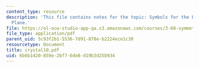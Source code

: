 ```yaml
---
content_type: resource
description: 'This file contains notes for the topic: Symbols for the Locus of a Glide
  Plane.'
file: https://ol-ocw-studio-app-qa.s3.amazonaws.com/courses/3-60-symmetry-structure-and-tensor-properties-of-materials-fall-2005/6b6b1420859e2bf76de8d19b3d25b934_crystal10.pdf
file_type: application/pdf
parent_uid: 5c93f2b1-5536-7d91-878e-b2224ece1c30
resourcetype: Document
title: crystal10.pdf
uid: 6b6b1420-859e-2bf7-6de8-d19b3d25b934
---
```

